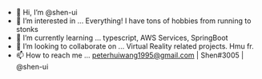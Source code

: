 - 👋 Hi, I’m @shen-ui
- 👀 I’m interested in ... Everything! I have tons of hobbies from running to stonks
- 🌱 I’m currently learning ... typescript, AWS Services, SpringBoot
- 💞️ I’m looking to collaborate on ... Virtual Reality related projects. Hmu fr.
- 📫 How to reach me ... peterhuiwang1995@gmail.com | Shen#3005 | @shen-ui

<!---
What I'm doing currently:
Currently working on upgrading my personal website as well as other misc. stuff. 
Honestly just having a chill time and enjoying learning new languages (positive reinforcement!) 
and implementing what I learned in my degree. Math and Algos only takes you so far..
I've always felt super confident about my data structures and algorithms but I never learned
how to do real world problems in my college career (i.g. front-end, back-end dev. api design etc.)
and I don't want to be a data engineer/analyst so I'm going to push myself towards the path
I want to travel. 

Add me on Discord if you want to get to me ASAP!
--->
